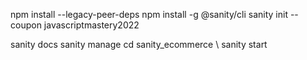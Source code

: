 npm install --legacy-peer-deps
npm install -g @sanity/cli
sanity init --coupon javascriptmastery2022

sanity docs
sanity manage
cd sanity_ecommerce \ sanity start